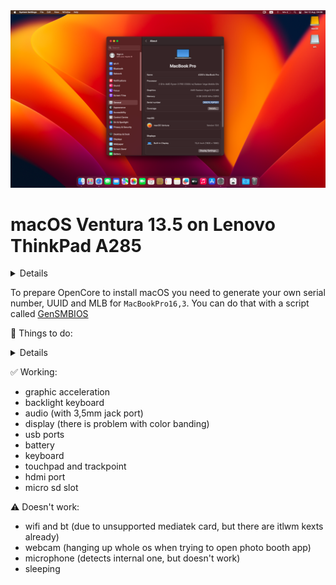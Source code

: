 <img src="screenshot.png" width="675" height="" >

# macOS Ventura 13.5 on Lenovo ThinkPad A285

<details>
💻 My configuration: <br>
| Category  | Component                            |
| --------- | ------------------------------------ |
| CPU       | AMD Ryzen 3 2300U 4-cores            |
| GPU       | AMD Vega 6 512MB                     |
| SSD       | Samsung 970 Evo Plus 500GB           |
| Memory    | 8GB DDR4 2400Mhz                     |
| Screen    | 12,5" 1920x1080 IPS                  |
| WiFi & BT | MediaTek MT7921 (unsupported)        |
<br>
| BIOS Settings:                       |
| ------------------------------------ |
| Fingerprint reader - OFF             |
| CSM - OFF                            |
| Secure Boot - OFF                    |
| Wake on LAN - OFF                    |
| Anti-Theft Current Setting- OFF      |
| Intel VT-d - ON                      |
| Intel Virtualization Technology - ON |
| Excution Prevention - ON             |
| Security Chip - OFF                  |
</details>

To prepare OpenCore to install macOS you need to generate your own serial number, UUID and MLB for `MacBookPro16,3`. You can do that with a script called [GenSMBIOS](https://github.com/corpnewt/GenSMBIOS)

📝 Things to do: 
<details>
* repair color banding
* add fan control to yogasmc
* change oc debug ver. to release
* repair not working things (microphone on amd - small chance for repair)
* add macos sonoma support (when it will came out from beta)
</details>

✅ Working:
* graphic acceleration 
* backlight keyboard
* audio (with 3,5mm jack port)
* display (there is problem with color banding)
* usb ports
* battery 
* keyboard 
* touchpad and trackpoint
* hdmi port
* micro sd slot

⚠️ Doesn't work:
* wifi and bt (due to unsupported mediatek card, but there are itlwm kexts already)
* webcam (hanging up whole os when trying to open photo booth app)
* microphone (detects internal one, but doesn't work)
* sleeping